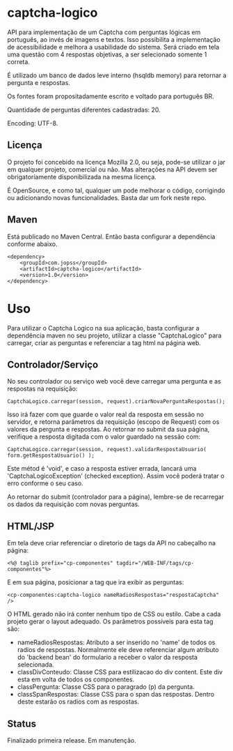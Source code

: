 captcha-logico
==============

API para implementação de um Captcha com perguntas lógicas em português, ao invés de imagens e textos. Isso possibilita a implementação de acessibilidade e melhora a usabilidade do sistema. Será criado em tela uma questão com 4 respostas objetivas, a ser selecionado somente 1 correta.

É utilizado um banco de dados leve interno (hsqldb memory) para retornar a pergunta e respostas.

Os fontes foram propositadamente escrito e voltado para português BR.

Quantidade de perguntas diferentes cadastradas: 20.

Encoding: UTF-8.

Licença
-------

O projeto foi concebido na licença Mozilla 2.0, ou seja, pode-se utilizar o jar em qualquer projeto, comercial ou não. Mas alterações na API devem ser obrigatoriamente disponibilizada na mesma licença.

É OpenSource, e como tal, qualquer um pode melhorar o código, corrigindo ou adicionando novas funcionalidades. Basta dar um fork neste repo.

Maven
-----

Está publicado no Maven Central. Então basta configurar a dependência conforme abaixo.

	<dependency>
		<groupId>com.jopss</groupId>
		<artifactId>captcha-logico</artifactId>
		<version>1.0</version>
	</dependency>
	
Uso
===

Para utilizar o Captcha Logico na sua aplicação, basta configurar a dependência maven no seu projeto, utilizar a classe "CaptchaLogico" para carregar, criar as perguntas e referenciar a tag html na página web.

Controlador/Serviço
-------------------

No seu controlador ou serviço web você deve carregar uma pergunta e as respostas na requisição:

	CaptchaLogico.carregar(session, request).criarNovaPerguntaRespostas();

Isso irá fazer com que guarde o valor real da resposta em sessão no servidor, e retorna parâmetros da requisição (escopo de Request) com os valores da pergunta e respostas. Ao retornar no submit da sua página, verifique a resposta digitada com o valor guardado na sessão com:

	CaptchaLogico.carregar(session, request).validarRespostaUsuario( form.getRespostaUsuario() );
	
Este métod é 'void', e caso a resposta estiver errada, lancará uma 'CaptchaLogicoException' (checked exception). Assim você poderá tratar o erro conforme o seu caso.
 
Ao retornar do submit (controlador para a página), lembre-se de recarregar os dados da requisição com novas perguntas.
	
HTML/JSP
--------

Em tela deve criar referenciar o diretorio de tags da API no cabeçalho na página:

	<%@ taglib prefix="cp-componentes" tagdir="/WEB-INF/tags/cp-componentes"%>
	
E em sua página, posicionar a tag que ira exibir as perguntas:

	<cp-componentes:captcha-logico nameRadiosRespostas="respostaCaptcha" />

O HTML gerado não irá conter nenhum tipo de CSS ou estilo. Cabe a cada projeto gerar o layout adequado.
Os parâmetros possíveis para esta tag são:
	
* nameRadiosRespostas: Atributo a ser inserido no 'name' de todos os radios de respostas. Normalmente ele deve referenciar algum atributo do 'backend bean' do formulario a receber o valor da resposta selecionada.
* classDivConteudo: Classe CSS para estilizacao do div content. Este div esta em volta de todos os componentes.
* classPergunta: Classe CSS para o paragrado (p) da pergunta. 
* classSpanRespostas: Classe CSS para o span das respostas. Dentro deste estarão os radios com as respostas.

Status
------

Finalizado primeira release. Em manutenção.
